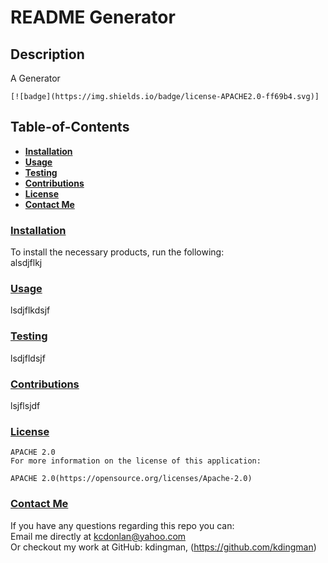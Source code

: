 
  # README Generator

  ## **Description**
  A Generator

  
    [![badge](https://img.shields.io/badge/license-APACHE2.0-ff69b4.svg)]

  ## Table-of-Contents  
  
  - [**Installation**](#installation)  
  - [**Usage**](#usage)  
  - [**Testing**](#testing)  
  - [**Contributions**](#contributions)  
  - [**License**](#license)  
  - [**Contact Me**](#contact-me)  

  ### [**Installation**](#table-of-contents)
  To install the necessary products, run the following:  
  alsdjflkj

  ### [**Usage**](#table-of-contents)
  lsdjflkdsjf

  ### [**Testing**](#table-of-contents)
  lsdjfldsjf

  ### [**Contributions**](#table-of-contents)
  lsjflsjdf

  ### [**License**](#table-of-contents)
  
    APACHE 2.0
    For more information on the license of this application:
    
    APACHE 2.0(https://opensource.org/licenses/Apache-2.0)
    

  ### [**Contact Me**](#table-of-contents)
  If you have any questions regarding this repo you can:  
    Email me directly at kcdonlan@yahoo.com  
    Or checkout my work at GitHub: kdingman, (https://github.com/kdingman)
